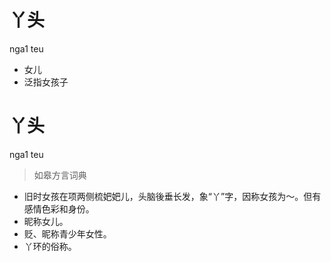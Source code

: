 # 丫头
nga1 teu
- 女儿
- 泛指女孩子


# 丫头
nga1 teu
> 如皋方言词典
- 旧时女孩在项两侧梳妑妑儿，头脑後垂长发，象“丫”字，因称女孩为～。但有感情色彩和身份。
- 昵称女儿。
- 贬、昵称青少年女性。
- 丫环的俗称。
